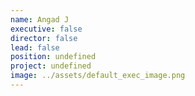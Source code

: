 ```yaml
---
name: Angad J
executive: false
director: false
lead: false
position: undefined
project: undefined
image: ../assets/default_exec_image.png
---
```

